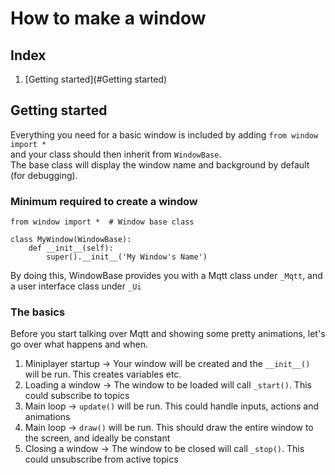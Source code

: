 ﻿# How to make a window

## Index
1. [Getting started](#Getting started)

## Getting started

Everything you need for a basic window is included by adding `from window import *` <br>
and your class should then inherit from `WindowBase`.<br>
The base class will display the window name and background by default (for debugging).

### Minimum required to create a window
```
from window import *  # Window base class

class MyWindow(WindowBase):
    def __init__(self):
        super().__init__('My Window's Name')
```

By doing this, WindowBase provides you with a Mqtt class under `_Mqtt`, and a user interface class under `_Ui`

### The basics
Before you start talking over Mqtt and showing some pretty animations, let's go over what happens and when.

1. Miniplayer startup -> Your window will be created and the `__init__()` will be run. This creates variables etc.
2. Loading a window -> The window to be loaded will call `_start()`. This could subscribe to topics
3. Main loop -> `update()` will be run. This could handle inputs, actions and animations
4. Main loop -> `draw()` will be run. This should draw the entire window to the screen, and ideally be constant
5. Closing a window -> The window to be closed will call `_stop()`. This could unsubscribe from active topics
